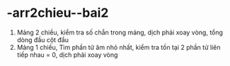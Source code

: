 # -arr2chieu--bai2
1. Mảng 2 chiều, kiểm tra số chẵn trong mảng, dịch phải xoay vòng, tổng dòng đầu cột đầu
2. Mảng 1 chiều, Tìm phần tử âm nhỏ nhất, kiểm tra tồn tại 2 phần tử liên tiếp nhau = 0, dịch phải xoay vòng

